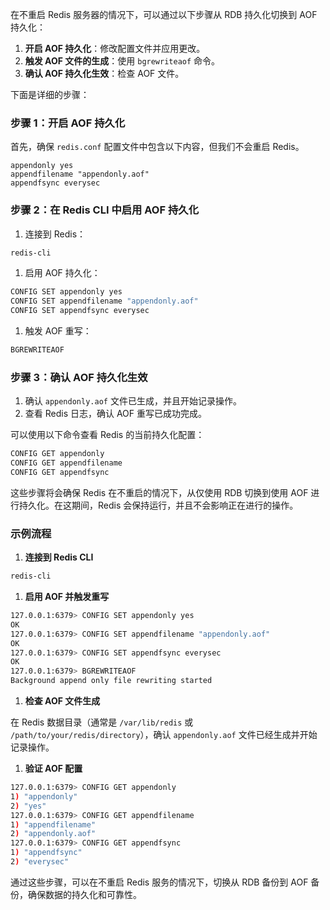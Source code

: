 在不重启 Redis 服务器的情况下，可以通过以下步骤从 RDB 持久化切换到 AOF 持久化：

1. **开启 AOF 持久化**：修改配置文件并应用更改。
2. **触发 AOF 文件的生成**：使用 `bgrewriteaof` 命令。
3. **确认 AOF 持久化生效**：检查 AOF 文件。

下面是详细的步骤：

### 步骤 1：开启 AOF 持久化

首先，确保 `redis.conf` 配置文件中包含以下内容，但我们不会重启 Redis。

```
appendonly yes
appendfilename "appendonly.aof"
appendfsync everysec

```

### 步骤 2：在 Redis CLI 中启用 AOF 持久化

1. 连接到 Redis：

```bash
redis-cli

```

1. 启用 AOF 持久化：

```bash
CONFIG SET appendonly yes
CONFIG SET appendfilename "appendonly.aof"
CONFIG SET appendfsync everysec

```

1. 触发 AOF 重写：

```bash
BGREWRITEAOF

```

### 步骤 3：确认 AOF 持久化生效

1. 确认 `appendonly.aof` 文件已生成，并且开始记录操作。
2. 查看 Redis 日志，确认 AOF 重写已成功完成。

可以使用以下命令查看 Redis 的当前持久化配置：

```bash
CONFIG GET appendonly
CONFIG GET appendfilename
CONFIG GET appendfsync

```

这些步骤将会确保 Redis 在不重启的情况下，从仅使用 RDB 切换到使用 AOF 进行持久化。在这期间，Redis 会保持运行，并且不会影响正在进行的操作。

### 示例流程

1. **连接到 Redis CLI**

```bash
redis-cli

```

1. **启用 AOF 并触发重写**

```bash
127.0.0.1:6379> CONFIG SET appendonly yes
OK
127.0.0.1:6379> CONFIG SET appendfilename "appendonly.aof"
OK
127.0.0.1:6379> CONFIG SET appendfsync everysec
OK
127.0.0.1:6379> BGREWRITEAOF
Background append only file rewriting started

```

1. **检查 AOF 文件生成**

在 Redis 数据目录（通常是 `/var/lib/redis` 或 `/path/to/your/redis/directory`），确认 `appendonly.aof` 文件已经生成并开始记录操作。

1. **验证 AOF 配置**

```bash
127.0.0.1:6379> CONFIG GET appendonly
1) "appendonly"
2) "yes"
127.0.0.1:6379> CONFIG GET appendfilename
1) "appendfilename"
2) "appendonly.aof"
127.0.0.1:6379> CONFIG GET appendfsync
1) "appendfsync"
2) "everysec"

```

通过这些步骤，可以在不重启 Redis 服务的情况下，切换从 RDB 备份到 AOF 备份，确保数据的持久化和可靠性。